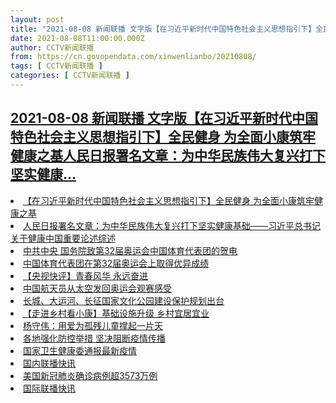 ```yaml
---
layout: post
title: "2021-08-08 新闻联播 文字版【在习近平新时代中国特色社会主义思想指引下】全民健身 为全面小康筑牢健康之基人民日报署名文章：为中华民族伟大复兴打下坚实健康"
date: 2021-08-08T11:00:00.000Z
author: CCTV新闻联播
from: https://cn.govopendata.com/xinwenlianbo/20210808/
tags: [ CCTV新闻联播 ]
categories: [ CCTV新闻联播 ]
---
```

<!--1628420400000-->
[2021-08-08 新闻联播 文字版【在习近平新时代中国特色社会主义思想指引下】全民健身 为全面小康筑牢健康之基人民日报署名文章：为中华民族伟大复兴打下坚实健康...](https://cn.govopendata.com/xinwenlianbo/20210808/)
------

<div>
<li><a target="_blank" href="https://cn.govopendata.com/xinwenlianbo/20210808/#252230">【在习近平新时代中国特色社会主义思想指引下】全民健身 为全面小康筑牢健康之基</a></li><li><a target="_blank" href="https://cn.govopendata.com/xinwenlianbo/20210808/#252231">人民日报署名文章：为中华民族伟大复兴打下坚实健康基础——习近平总书记关于健康中国重要论述综述</a></li><li><a target="_blank" href="https://cn.govopendata.com/xinwenlianbo/20210808/#252232">中共中央 国务院致第32届奥运会中国体育代表团的贺电</a></li><li><a target="_blank" href="https://cn.govopendata.com/xinwenlianbo/20210808/#252233">中国体育代表团在第32届奥运会上取得优异成绩</a></li><li><a target="_blank" href="https://cn.govopendata.com/xinwenlianbo/20210808/#252234">【央视快评】青春风华 永远奋进</a></li><li><a target="_blank" href="https://cn.govopendata.com/xinwenlianbo/20210808/#252235">中国航天员从太空发回奥运会观赛感受</a></li><li><a target="_blank" href="https://cn.govopendata.com/xinwenlianbo/20210808/#252236">长城、大运河、长征国家文化公园建设保护规划出台</a></li><li><a target="_blank" href="https://cn.govopendata.com/xinwenlianbo/20210808/#252237">【走进乡村看小康】基础设施升级 乡村宜居宜业</a></li><li><a target="_blank" href="https://cn.govopendata.com/xinwenlianbo/20210808/#252238">杨守伟：用爱为孤残儿童撑起一片天</a></li><li><a target="_blank" href="https://cn.govopendata.com/xinwenlianbo/20210808/#252239">各地强化防控举措 坚决阻断疫情传播</a></li><li><a target="_blank" href="https://cn.govopendata.com/xinwenlianbo/20210808/#252240">国家卫生健康委通报最新疫情</a></li><li><a target="_blank" href="https://cn.govopendata.com/xinwenlianbo/20210808/#252241">国内联播快讯</a></li><li><a target="_blank" href="https://cn.govopendata.com/xinwenlianbo/20210808/#252242">美国新冠肺炎确诊病例超3573万例</a></li><li><a target="_blank" href="https://cn.govopendata.com/xinwenlianbo/20210808/#252243">国际联播快讯</a></li>
</div>
